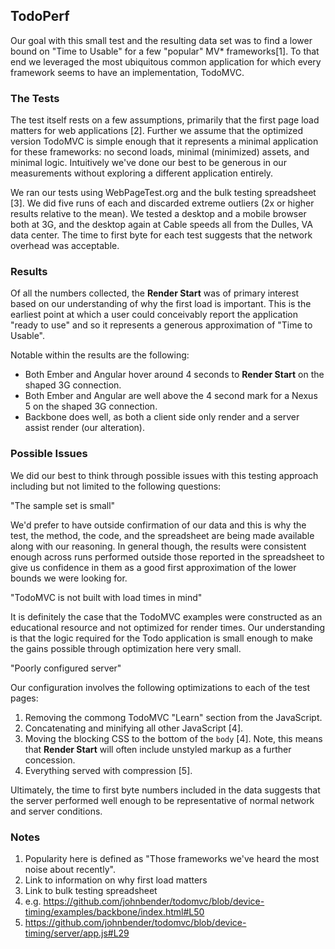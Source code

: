 ## TodoPerf

Our goal with this small test and the resulting data set was to find a lower bound on "Time to Usable" for a few "popular" MV* frameworks[1]. To that end we leveraged the most ubiquitous common application for which every framework seems to have an implementation, TodoMVC.

### The Tests

The test itself rests on a few assumptions, primarily that the first page load matters for web applications [2]. Further we assume that the optimized version TodoMVC is simple enough that it represents a minimal application for these frameworks: no second loads, minimal (minimized) assets, and minimal logic. Intuitively we've done our best to be generous in our measurements without exploring a different application entirely.

We ran our tests using WebPageTest.org and the bulk testing spreadsheet [3]. We did five runs of each and discarded extreme outliers (2x or higher results relative to the mean). We tested a desktop and a mobile browser both at 3G, and the desktop again at Cable speeds all from the Dulles, VA data center. The time to first byte for each test suggests that the network overhead was acceptable.

### Results

Of all the numbers collected, the **Render Start** was of primary interest based on our understanding of why the first load is important. This is the earliest point at which a user could conceivably report the application "ready to use" and so it represents a generous approximation of "Time to Usable".

Notable within the results are the following:

* Both Ember and Angular hover around 4 seconds to **Render Start** on the shaped 3G connection.
* Both Ember and Angular are well above the 4 second mark for a Nexus 5 on the shaped 3G connection.
* Backbone does well, as both a client side only render and a server assist render (our alteration).

### Possible Issues

We did our best to think through possible issues with this testing approach including but not limited to the following questions:

"The sample set is small"

We'd prefer to have outside confirmation of our data and this is why the test, the method, the code, and the spreadsheet are being made available along with our reasoning. In general though, the results were consistent enough across runs performed outside those reported in the spreadsheet to give us confidence in them as a good first approximation of the lower bounds we were looking for.

"TodoMVC is not built with load times in mind"

It is definitely the case that the TodoMVC examples were constructed as an educational resource and not optimized for render times. Our understanding is that the logic required for the Todo application is small enough to make the gains possible through optimization here very small.

"Poorly configured server"

Our configuration involves the following optimizations to each of the test pages:

1. Removing the commong TodoMVC "Learn" section from the JavaScript.
2. Concatenating and minifying all other JavaScript [4].
3. Moving the blocking CSS to the bottom of the `body` [4]. Note, this means that **Render Start** will often include unstyled markup as a further concession.
4. Everything served with compression [5].

Ultimately, the time to first byte numbers included in the data suggests that the server performed well enough to be representative of normal network and server conditions.

### Notes

1. Popularity here is defined as "Those frameworks we've heard the most noise about recently".
2. Link to information on why first load matters
3. Link to bulk testing spreadsheet
4. e.g. https://github.com/johnbender/todomvc/blob/device-timing/examples/backbone/index.html#L50
5. https://github.com/johnbender/todomvc/blob/device-timing/server/app.js#L29
